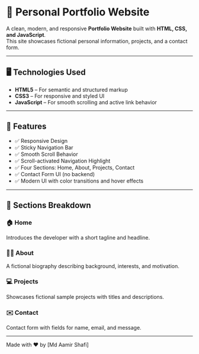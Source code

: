 # 💼 Personal Portfolio Website

A clean, modern, and responsive **Portfolio Website** built with **HTML, CSS, and JavaScript**.  
This site showcases fictional personal information, projects, and a contact form.


---

## 🖥️ Technologies Used

- **HTML5** – For semantic and structured markup
- **CSS3** – For responsive and styled UI
- **JavaScript** – For smooth scrolling and active link behavior



---

## 📌 Features

- ✅ Responsive Design
- ✅ Sticky Navigation Bar
- ✅ Smooth Scroll Behavior
- ✅ Scroll-activated Navigation Highlight
- ✅ Four Sections: Home, About, Projects, Contact
- ✅ Contact Form UI (no backend)
- ✅ Modern UI with color transitions and hover effects

---

## 🔧 Sections Breakdown

### 🏠 Home
Introduces the developer with a short tagline and headline.

### 🙋‍♂️ About
A fictional biography describing background, interests, and motivation.

### 💻 Projects
Showcases fictional sample projects with titles and descriptions.

### ✉️ Contact
Contact form with fields for name, email, and message.

---



Made with ❤️ by [Md Aamir Shafi]


